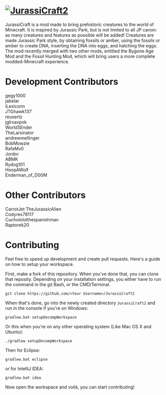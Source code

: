 # [![JurassiCraft2](http://i.imgur.com/3CXpCDv.png)](http://www.minecraftforum.net/forums/mapping-and-modding/minecraft-mods/2320045)
JurassiCraft is a mod made to bring prehistoric creatures to the world of Minecraft. It is inspired by Jurassic Park, but is not limited to all JP canon: as many creatures and features as possible will be added! Creatures are made Jurassic Park style, by obtaining fossils or amber, using the fossils or amber to create DNA, inserting the DNA into eggs, and hatching the eggs. The mod recently merged with two other mods, entitled the Bygone Age Mod and the Fossil Hunting Mod, which will bring users a more complete modded-Minecraft experience.

# Development Contributors
gegy1000   
jabelar   
iLexiconn   
JTGhawk137   
reuxertz   
jglrxavpok   
WorldSEnder   
TheLarsinator   
andrewmellinger   
BobMowzie   
RafaMv0   
Jordor   
ABMK   
Rydog101   
HoopAWolf   
Enderman_of_D00M   

# Other Contributors
CarrotJet
TheJurassicAlien   
Codyrex78117  
Cucholololthespanishman   
Raptorek20   

# Contributing
Feel free to speed up development and create pull requests. Here's a guide on how to setup your workspace.

First, make a fork of this repository. When you've done that, you can clone that reposity. Depending on your installation settings, you either have to run the command in the git Bash, or the CMD/Terminal.
```
git clone https://github.com/<Your Username>/JurassiCraft2
```

When that's done, go into the newly created directory `JurassiCraft2` and run in the console if you're on Windows:
```
gradlew.bat setupDecompWorkspace
```
Or this when you're on any other operating system (Like Mac OS X and Ubuntu):
```
./gradlew setupDecompWorkspace
```

Then for Eclipse:
```
gradlew.bat eclipse
```

or for IntelliJ IDEA:
```
gradlew.bat idea
```

Now open the workspace and voilà, you can start contributing!
